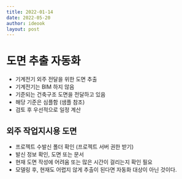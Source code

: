 ```yaml
---
title: 2022-01-14
date: 2022-05-20
author: ideook
layout: post
---
```



# 도면 추출 자동화
- 기계전기 외주 전달을 위한 도면 추출
- 기계전기는 BIM 하지 않음
- 기준되는 건축구조 도면을 전달하고 있음
- 해당 기준은 심플함 (샘플 참조)
- 검토 후 우선적으로 일정 계산

## 외주 작업지시용 도면
- 프로젝트 수발신 폴더 확인 (프로젝트 서버 권한 받기) 
- 발신 정보 확인, 도면 또는 문서
- 현재 도면 작성에 어려움 또는 많은 시간이 걸리는지 확인 필요
- 모델링 후, 현재도 어렵지 않게 추출이 된다면 자동화 대상이 아닌 것이다.

